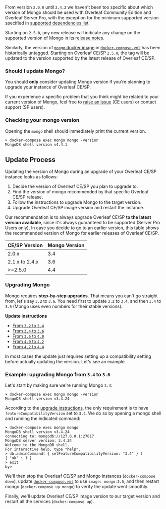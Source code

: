 From version `2.0.0` until `2.4.2` we haven't been too specific about which version of Mongo should be used with Overleaf Community Edition and Overleaf Server Pro, with the exception for the minimum supported version specified in [supported dependencies list](https://github.com/overleaf/overleaf/wiki/Dependencies). 

Starting on `2.5.0`, any new release will indicate any change on the supported version of Mongo in its [release notes](https://github.com/overleaf/overleaf/wiki#release-notes).


Similarly, the version of [`mongo` docker image](https://hub.docker.com/_/mongo) in [`docker-compose.yml`](https://github.com/overleaf/overleaf/blob/master/docker-compose.yml) has been historically untagged. Starting on Overleaf CE/SP `2.5.0`, the tag will be updated to the version supported by the latest release of Overleaf CE/SP.

### Should I update Mongo?

You should **only** consider updating Mongo version if you're planning to upgrade your instance of Overleaf CE/SP. 

If you experience a specific problem that you think might be related to your current version of Mongo, feel free to [raise an issue](https://github.com/overleaf/overleaf/issues) (CE users) or contact support (SP users).


### Checking your mongo version

Opening the `mongo` shell should immediately print the current version.

```
➤ docker-compose exec mongo mongo -version
MongoDB shell version v4.4.1
```

## Update Process

Updating the version of Mongo during an upgrade of your Overleaf CE/SP instance looks as follows:

1. Decide the version of Overleaf CE/SP you plan to upgrade to.
1. Find the version of mongo recommended by that specific Overleaf CE/SP release.
1. Follow the instructions to upgrade Mongo to the target version.
1. Upgrade Overleaf CE/SP image version and restart the instance.

Our recommendation is to always upgrade Overleaf CE/SP **to the latest version available**, since it's always guaranteed to be supported (Server Pro Users only). In case you decide to go to an earlier version, this table shows the recommended version of Mongo for earlier releases of Overleaf CE/SP.

| CE/SP Version   | Mongo Version |
| --------------- |---------------| 
| 2.0.x           | 3.4           | 
| 2.1.x  to 2.4.x | 3.6           | 
| >=2.5.0         | 4.4           | 

### Upgrading Mongo

Mongo requires **step-by-step upgrades**. That means you can't go straight from, let's say `3.2` to `3.6`. You need first to update `3.2` to `3.4`, and then `3.4` to `3.6` (Mongo uses even numbers for their stable versions).

**Update instructions**

- [From `3.2` to `3.4`](https://docs.mongodb.com/manual/release-notes/3.4-upgrade-standalone)
- [From `3.4` to `3.6`](https://docs.mongodb.com/manual/release-notes/3.6-upgrade-standalone)
- [From `3.6` to `4.0`](https://docs.mongodb.com/manual/release-notes/4.0-upgrade-standalone)
- [From `4.0` to `4.2`](https://docs.mongodb.com/manual/release-notes/4.2-upgrade-standalone)
- [From `4.2` to `4.4`](https://docs.mongodb.com/manual/release-notes/4.4-upgrade-standalone)

In most cases the update just requires setting up a compatibility setting before actually updating the version. Let's see an example.

### Example: upgrading Mongo from `3.4` to `3.6`

Let's start by making sure we're running Mongo `3.4`: 

```
➤ docker-compose exec mongo mongo -version
MongoDB shell version v3.4.24
```

According to the [upgrade instructions](https://docs.mongodb.com/manual/release-notes/3.6-upgrade-standalone/#upgrade-version-path), the only requirement is to have `featureCompatibilityVersion` set to `3.4`. We do so by opening a mongo shell and running the indicated command:

```
➤ docker-compose exec mongo mongo
MongoDB shell version v3.4.24
connecting to: mongodb://127.0.0.1:27017
MongoDB server version: 3.4.24
Welcome to the MongoDB shell.
For interactive help, type "help".
> db.adminCommand( { setFeatureCompatibilityVersion: "3.4" } )
{ "ok" : 1 }
> exit
bye
```

We'll then stop the Overleaf CE/SP and Mongo instances (`docker-compose down`), update [`docker-compose.yml`](https://github.com/overleaf/overleaf/blob/master/docker-compose.yml) to use `image: mongo:3.6`, and then restart mongo (`docker-compose up mongo`) to verify the update went smoothly.

Finally, we'll update Overleaf CE/SP image version to our target version and restart all the services (`docker-compose up`).